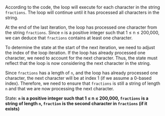 According to the code, the loop will execute for each character in the string `fractions`. The loop will continue until it has processed all characters in the string. 

At the end of the last iteration, the loop has processed one character from the string `fractions`. Since `n` is a positive integer such that 1 ≤ n ≤ 200,000, we can deduce that `fractions` contains at least one character. 

To determine the state at the start of the next iteration, we need to adjust the index of the loop iteration. If the loop has already processed one character, we need to account for the next character. Thus, the state must reflect that the loop is now considering the next character in the string.

Since `fractions` has a length of `n`, and the loop has already processed one character, the next character will be at index 1 (if we assume a 0-based index). Therefore, we need to ensure that `fractions` is still a string of length `n` and that we are now processing the next character.

State: **`n` is a positive integer such that 1 ≤ n ≤ 200,000, `fractions` is a string of length `n`, `fraction` is the second character in `fractions` (if it exists)**